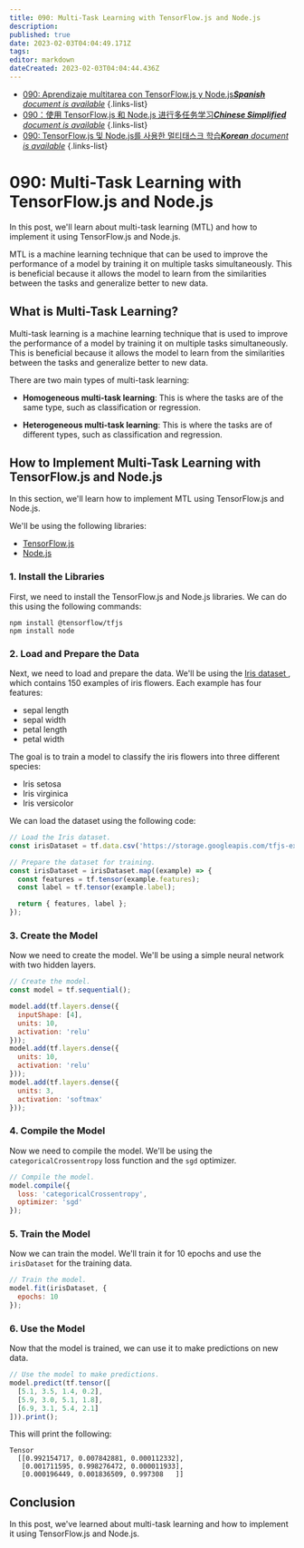 ```yaml
---
title: 090: Multi-Task Learning with TensorFlow.js and Node.js
description: 
published: true
date: 2023-02-03T04:04:49.171Z
tags: 
editor: markdown
dateCreated: 2023-02-03T04:04:44.436Z
---
```


- [090: Aprendizaje multitarea con TensorFlow.js y Node.js***Spanish** document is available*](/es/Knowledge-base/TensorFlow-js/Learning/090-multi-task-learning-with-tensorflow-js-and-node-js)
{.links-list}
- [090：使用 TensorFlow.js 和 Node.js 进行多任务学习***Chinese Simplified** document is available*](/zh/Knowledge-base/TensorFlow-js/Learning/090-multi-task-learning-with-tensorflow-js-and-node-js)
{.links-list}
- [090: TensorFlow.js 및 Node.js를 사용한 멀티태스크 학습***Korean** document is available*](/ko/Knowledge-base/TensorFlow-js/Learning/090-multi-task-learning-with-tensorflow-js-and-node-js)
{.links-list}


# 090: Multi-Task Learning with TensorFlow.js and Node.js

In this post, we'll learn about multi-task learning (MTL) and how to implement it using TensorFlow.js and Node.js.

MTL is a machine learning technique that can be used to improve the performance of a model by training it on multiple tasks simultaneously. This is beneficial because it allows the model to learn from the similarities between the tasks and generalize better to new data.

## What is Multi-Task Learning?

Multi-task learning is a machine learning technique that is used to improve the performance of a model by training it on multiple tasks simultaneously. This is beneficial because it allows the model to learn from the similarities between the tasks and generalize better to new data.

There are two main types of multi-task learning:

* **Homogeneous multi-task learning**: This is where the tasks are of the same type, such as classification or regression.

* **Heterogeneous multi-task learning**: This is where the tasks are of different types, such as classification and regression.

## How to Implement Multi-Task Learning with TensorFlow.js and Node.js

In this section, we'll learn how to implement MTL using TensorFlow.js and Node.js.

We'll be using the following libraries:

* [TensorFlow.js](https://js.tensorflow.org/)
* [Node.js](https://nodejs.org/en/)

### 1. Install the Libraries

First, we need to install the TensorFlow.js and Node.js libraries. We can do this using the following commands:

```
npm install @tensorflow/tfjs
npm install node
```

### 2. Load and Prepare the Data

Next, we need to load and prepare the data. We'll be using the [ Iris dataset ](https://archive.ics.uci.edu/ml/datasets/iris), which contains 150 examples of iris flowers. Each example has four features:

* sepal length
* sepal width
* petal length
* petal width

The goal is to train a model to classify the iris flowers into three different species:

* Iris setosa
* Iris virginica
* Iris versicolor

We can load the dataset using the following code:

```javascript
// Load the Iris dataset.
const irisDataset = tf.data.csv('https://storage.googleapis.com/tfjs-examples/multitask-iris/data/iris.csv');

// Prepare the dataset for training.
const irisDataset = irisDataset.map((example) => {
  const features = tf.tensor(example.features);
  const label = tf.tensor(example.label);

  return { features, label };
});
```

### 3. Create the Model

Now we need to create the model. We'll be using a simple neural network with two hidden layers.

```javascript
// Create the model.
const model = tf.sequential();

model.add(tf.layers.dense({
  inputShape: [4],
  units: 10,
  activation: 'relu'
}));
model.add(tf.layers.dense({
  units: 10,
  activation: 'relu'
}));
model.add(tf.layers.dense({
  units: 3,
  activation: 'softmax'
}));
```

### 4. Compile the Model

Now we need to compile the model. We'll be using the `categoricalCrossentropy` loss function and the `sgd` optimizer.

```javascript
// Compile the model.
model.compile({
  loss: 'categoricalCrossentropy',
  optimizer: 'sgd'
});
```

### 5. Train the Model

Now we can train the model. We'll train it for 10 epochs and use the `irisDataset` for the training data.

```javascript
// Train the model.
model.fit(irisDataset, {
  epochs: 10
});
```

### 6. Use the Model

Now that the model is trained, we can use it to make predictions on new data.

```javascript
// Use the model to make predictions.
model.predict(tf.tensor([
  [5.1, 3.5, 1.4, 0.2],
  [5.9, 3.0, 5.1, 1.8],
  [6.9, 3.1, 5.4, 2.1]
])).print();
```

This will print the following:

```
Tensor
  [[0.992154717, 0.007842881, 0.000112332],
   [0.001711595, 0.998276472, 0.000011933],
   [0.000196449, 0.001836509, 0.997308   ]]
```

## Conclusion

In this post, we've learned about multi-task learning and how to implement it using TensorFlow.js and Node.js.